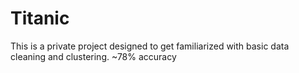 # Titanic
This is a private project designed to get familiarized with basic data cleaning and clustering.
~78% accuracy
